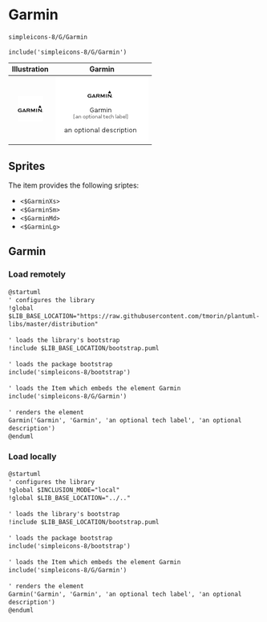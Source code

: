 # Garmin


```text
simpleicons-8/G/Garmin
```

```text
include('simpleicons-8/G/Garmin')
```



| Illustration | Garmin |
| :---: | :---: |
| ![illustration for Illustration](../../simpleicons-8/G/Garmin.png) | ![illustration for Garmin](../../simpleicons-8/G/Garmin.Local.png) |



## Sprites
The item provides the following sriptes:

- `<$GarminXs>`
- `<$GarminSm>`
- `<$GarminMd>`
- `<$GarminLg>`





## Garmin

### Load remotely
```plantuml
@startuml
' configures the library
!global $LIB_BASE_LOCATION="https://raw.githubusercontent.com/tmorin/plantuml-libs/master/distribution"

' loads the library's bootstrap
!include $LIB_BASE_LOCATION/bootstrap.puml

' loads the package bootstrap
include('simpleicons-8/bootstrap')

' loads the Item which embeds the element Garmin
include('simpleicons-8/G/Garmin')

' renders the element
Garmin('Garmin', 'Garmin', 'an optional tech label', 'an optional description')
@enduml
```

### Load locally
```plantuml
@startuml
' configures the library
!global $INCLUSION_MODE="local"
!global $LIB_BASE_LOCATION="../.."

' loads the library's bootstrap
!include $LIB_BASE_LOCATION/bootstrap.puml

' loads the package bootstrap
include('simpleicons-8/bootstrap')

' loads the Item which embeds the element Garmin
include('simpleicons-8/G/Garmin')

' renders the element
Garmin('Garmin', 'Garmin', 'an optional tech label', 'an optional description')
@enduml
```

